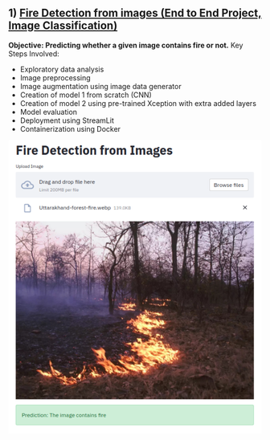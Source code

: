 ## 1) [Fire Detection from images (End to End Project, Image Classification)](https://github.com/holdmygithub/Data-Science/tree/master/CV-Fire-Detection-Images)
**Objective: Predicting whether a given image contains fire or not.**
Key Steps Involved:

- Exploratory data analysis
- Image preprocessing
- Image augmentation using image data generator
- Creation of model 1 from scratch (CNN)
- Creation of model 2 using pre-trained Xception with extra added layers
- Model evaluation
- Deployment using StreamLit
- Containerization using Docker

<img src='Images/sreenshot_deploy.png'>
